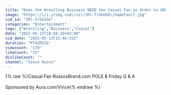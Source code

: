```yaml
---
title: "Does the Wrestling Business NEED the Casual Fan in Order to GROW and PROSPER?"
image: "https:\/\/i.ytimg.com\/vi\/IRl-TrGkUSk\/hqdefault.jpg"
vid_id: "IRl-TrGkUSk"
categories: "Entertainment"
tags: ["Wrestling","Business","Casual"]
date: "2022-05-13T18:58:20+03:00"
vid_date: "2022-05-13T15:46:55Z"
duration: "PT42M23S"
viewcount: "170"
likeCount: "25"
dislikeCount: ""
channel: "Vince Russo"
---
```

{% raw %}Casual Fan RussosBrand.com POLE &amp; Friday Q &amp; A<br /><br />Sponsored by Aura.com/Vince{% endraw %}
